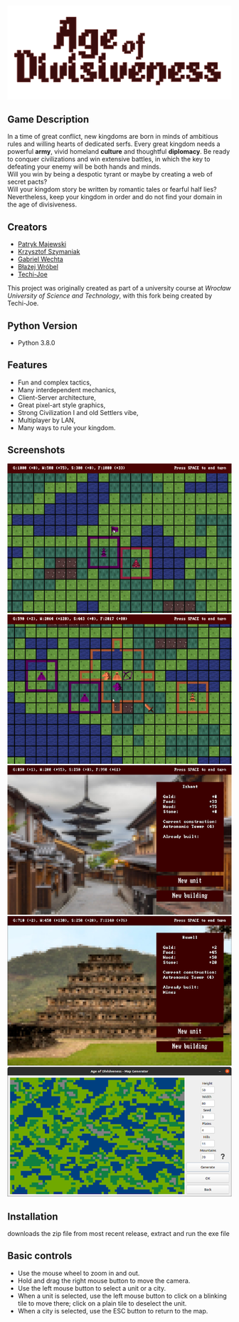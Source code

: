 ![Age of Divisiveness](resources/images/aod_logo.png?raw=true)

## Game Description
In a time of great conflict, new kingdoms are born in minds of ambitious rules and willing hearts of dedicated serfs. 
Every great kingdom needs a powerful **army**, vivid homeland **culture** and thoughtful **diplomacy**.
Be ready to conquer civilizations and win extensive battles, in which the key to defeating your enemy will be both hands and minds.  
Will you win by being a despotic tyrant or maybe by creating a web of secret pacts?  
Will your kingdom story be written by romantic tales or fearful half lies?  
Nevertheless, keep your kingdom in order and do not find your domain in the age of divisiveness.

## Creators
* [Patryk Majewski](https://github.com/chceswieta)
* [Krzysztof Szymaniak](https://github.com/krzysztof-szymaniak)
* [Gabriel Wechta](https://github.com/GabrielWechta)
* [Błażej Wróbel](https://github.com/bwcs99)
* [Techi-Joe](https://github.com/Techi-Joe)

This project was originally created as part of a university course at *Wrocław University of Science and Technology*, with this fork being created by Techi-Joe.

## Python Version
* Python 3.8.0

## Features
* Fun and complex tactics,
* Many interdependent mechanics,
* Client-Server architecture,
* Great pixel-art style graphics,
* Strong Civilization I and old Settlers vibe,
* Multiplayer by LAN,
* Many ways to rule your kingdom.

## Screenshots
![City building](resources/promo/city_build.gif)
![Combat](resources/promo/city_capture.gif)
![City view 1](resources/promo/cityview.png)
![City view 2](resources/promo/cityview2.png)
![Map generation](resources/promo/mapgen.png)

## Installation
downloads the zip file from most recent release, extract and run the exe file

## Basic controls
- Use the mouse wheel to zoom in and out.
- Hold and drag the right mouse button to move the camera.
- Use the left mouse button to select a unit or a city.
- When a unit is selected, use the left mouse button to click on a blinking tile to move there; click on a plain tile to deselect the unit.
- When a city is selected, use the ESC button to return to the map.

